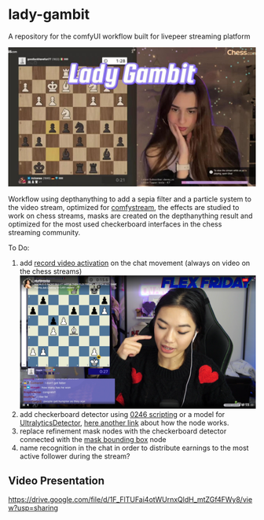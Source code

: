 # lady-gambit
A repository for the comfyUI workflow built for livepeer streaming platform

![Cover](./livepeer-Cover.jpg)

Workflow using depthanything to add a sepia filter and a particle system to the video stream, optimized for [comfystream](https://gist.github.com/yondonfu/592a04e075e790981cd401124e0d84e4), the effects are studied to work on chess streams, masks are created on the depthanything result and optimized for the most used checkerboard interfaces in the chess streaming community.

To Do:
1) add [record video activation](https://github.com/ryanontheinside/ComfyUI_RealTimeNodes/blob/main/examples/motioncontrol.json) on the chat movement (always on video on the chess streams) ![chatscreen](./Screenshot-2024-12-29-235910.png)
2) add checkerboard detector using [0246 scripting](https://github.com/Trung0246/ComfyUI-0246) or a model for [UltralyticsDetector](https://github.com/ltdrdata/ComfyUI-extension-tutorials/blob/Main/ComfyUI-Impact-Pack/tutorial/detectors.md), [here another link](https://comfy.icu/node/UltralyticsDetectorProvider) about how the node works.
3) replace refinement mask nodes with the checkerboard detector connected with the [mask bounding box](https://github.com/cubiq/ComfyUI_essentials) node
4) name recognition in the chat in order to distribute earnings to the most active follower during the stream?

## Video Presentation
https://drive.google.com/file/d/1F_FlTUFai4otWUrnxQldH_mtZGf4FWy8/view?usp=sharing
